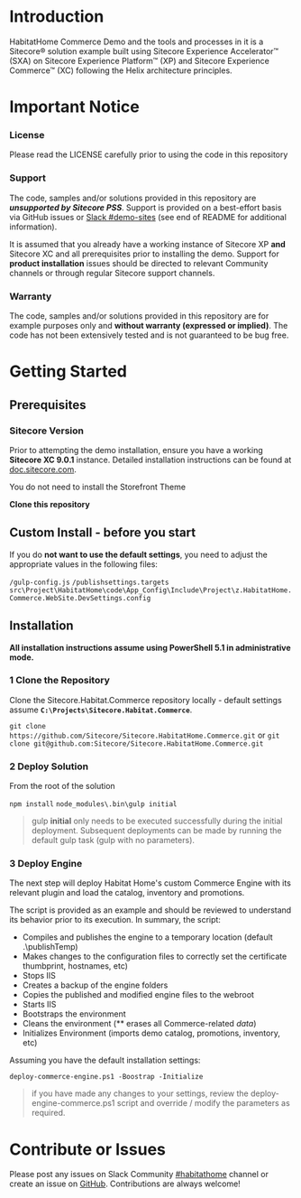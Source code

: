 # Introduction 
HabitatHome Commerce Demo and the tools and processes in it is a Sitecore&reg; solution example built using Sitecore Experience Accelerator&trade; (SXA) on Sitecore Experience Platform&trade; (XP) and Sitecore Experience Commerce&trade; (XC) following the Helix architecture principles.

# Important Notice

### License
Please read the LICENSE carefully prior to using the code in this repository
 
### Support

The code, samples and/or solutions provided in this repository are ***unsupported by Sitecore PSS***. Support is provided on a best-effort basis via GitHub issues or [Slack #demo-sites](https://sitecorechat.slack.com/messages/habitathome/) (see end of README for additional information).

It is assumed that you already have a working instance of Sitecore XP **and** Sitecore XC  and all prerequisites prior to installing the demo. Support for **product installation** issues should be directed to relevant Community channels or through regular Sitecore support channels. 

### Warranty

The code, samples and/or solutions provided in this repository are for example purposes only and **without warranty (expressed or implied)**. The code has not been extensively tested and is not guaranteed to be bug free.  

# Getting Started

## Prerequisites

### Sitecore Version

Prior to attempting the demo installation, ensure you have a working **Sitecore XC 9.0.1** instance. Detailed installation instructions can be found at [doc.sitecore.com](http://commercesdn.sitecore.net/SitecoreXC_9.0/Installation-Guide/Sitecore-XC-9.0_Installation_Guide(On-Prem).pdf).

You do not need to install the Storefront Theme

**Clone this repository**

## Custom Install - before you start

If you do **not want to use the default settings**, you need to adjust the appropriate values in the following files:

`/gulp-config.js` 
`/publishsettings.targets` 
`src\Project\HabitatHome\code\App_Config\Include\Project\z.HabitatHome.Commerce.WebSite.DevSettings.config`

## Installation
**All installation instructions assume using PowerShell 5.1 in administrative mode.**
### 1 Clone the Repository
Clone the Sitecore.Habitat.Commerce repository locally - default settings assume **`C:\Projects\Sitecore.Habitat.Commerce`**. 

`git clone https://github.com/Sitecore/Sitecore.HabitatHome.Commerce.git` or 
`git clone git@github.com:Sitecore/Sitecore.HabitatHome.Commerce.git`

  
### 2 Deploy Solution
From the root of the solution

`npm install`
`node_modules\.bin\gulp initial`
> gulp **initial** only needs to be executed successfully during the initial deployment. Subsequent deployments can be made by running the default gulp task (gulp with no parameters). 
### 3 Deploy Engine

The next step will deploy Habitat Home's custom Commerce Engine with its relevant plugin and load the catalog, inventory and promotions.

The script is provided as an example and should be reviewed to understand its behavior prior to its execution. In summary, the script:

- Compiles and publishes the engine to a temporary location (default .\publishTemp)
- Makes changes to the configuration files to correctly set the certificate thumbprint, hostnames, etc)
- Stops IIS
- Creates a backup of the engine folders
- Copies the published and modified engine files to the webroot
- Starts IIS 
- Bootstraps the environment
- Cleans the environment (** erases all Commerce-related *data*)
- Initializes Environment (imports demo catalog, promotions, inventory, etc)


Assuming you have the default installation settings:

    deploy-commerce-engine.ps1 -Boostrap -Initialize

> if you have made any changes to your settings, review the deploy-engine-commerce.ps1 script and override / modify the parameters as required.


# Contribute or Issues
Please post any issues on Slack Community [#habitathome](https://sitecorechat.slack.com/messages/habitathome/) channel or create an issue on [GitHub](https://github.com/Sitecore/Sitecore.HabitatHome.Commerce/issues). Contributions are always welcome!